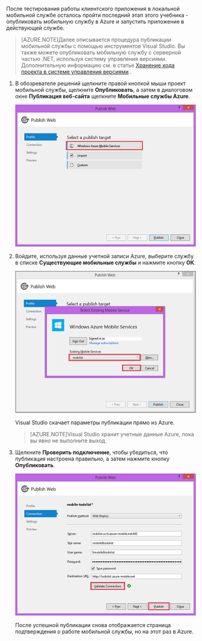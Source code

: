 ﻿

После тестирования работы клиентского приложения в локальной мобильной службе осталось пройти последний этап этого учебника - опубликовать мобильную службу в Azure и запустить приложение в действующей службе.

>[AZURE.NOTE]Далее описывается процедура публикации мобильной службы с помощью инструментов Visual Studio. Вы также можете опубликовать мобильную службу с серверной частью .NET, используя систему управления версиями. Дополнительную информацию см. в статье [Хранение кода проекта в системе управления версиями](/ru-ru/documentation/articles/mobile-services-dotnet-backend-store-code-source-control/)..

1. В обозревателе решений щелкните правой кнопкой мыши проект мобильной службы, щелкните **Опубликовать**, а затем в диалоговом окне **Публикация веб-сайта** щелкните **Мобильные службы Azure**.

	![](./media/mobile-services-dotnet-backend-publish-service/mobile-quickstart-publish.png)
	
2. Войдите, используя данные учетной записи Azure, выберите службу в списке **Существующие мобильные службы** и нажмите кнопку **ОК**.

	![](./media/mobile-services-dotnet-backend-publish-service/mobile-quickstart-publish-select-service.png)

	Visual Studio скачает параметры публикации прямо из Azure.

	>[AZURE.NOTE]Visual Studio хранит учетные данные Azure, пока вы явно не выполните выход.

3. Щелкните **Проверить подключение**, чтобы убедиться, что публикация настроена правильно, а затем нажмите кнопку **Опубликовать**.

	![](./media/mobile-services-dotnet-backend-publish-service/mobile-quickstart-publish-2.png)

	После успешной публикации снова отображается страница подтверждения о работе мобильной службы, но на этот раз в Azure.

<!--HONumber=42-->
